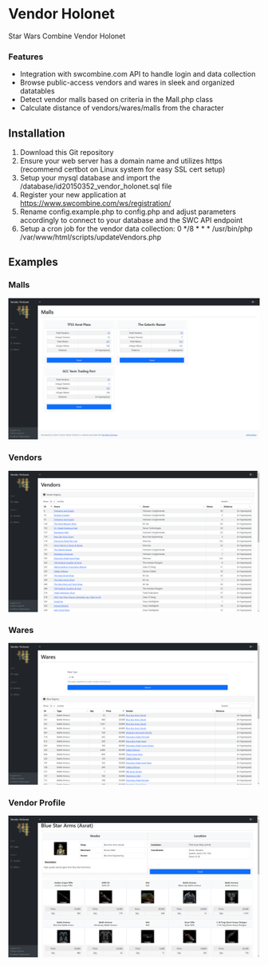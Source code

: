 # Vendor Holonet
Star Wars Combine Vendor Holonet

### Features

- Integration with swcombine.com API to handle login and data collection
- Browse public-access vendors and wares in sleek and organized datatables
- Detect vendor malls based on criteria in the Mall.php class
- Calculate distance of vendors/wares/malls from the character

## Installation

1. Download this Git repository
2. Ensure your web server has a domain name and utilizes https (recommend certbot on Linux system for easy SSL cert setup)
3. Setup your mysql database and import the /database/id20150352_vendor_holonet.sql file
3. Register your new application at https://www.swcombine.com/ws/registration/
4. Rename config.example.php to config.php and adjust parameters accordingly to connect to your database and the SWC API endpoint
5. Setup a cron job for the vendor data collection: 0 */8 * * * /usr/bin/php /var/www/html/scripts/updateVendors.php

## Examples

### Malls
![Screenshot](app/assets/img/examples/malls.png)

### Vendors
![Screenshot](app/assets/img/examples/vendors.png)

### Wares
![Screenshot](app/assets/img/examples/wares.png)

### Vendor Profile
![Screenshot](app/assets/img/examples/vendor_profile.png)
